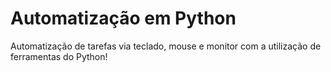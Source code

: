 # Automatização em Python

Automatização de tarefas via teclado, mouse e monitor com a utilização de ferramentas do Python!
